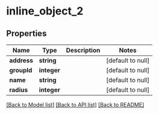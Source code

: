# inline_object_2

## Properties
Name | Type | Description | Notes
------------ | ------------- | ------------- | -------------
**address** | **string** |  | [default to null]
**groupId** | **integer** |  | [default to null]
**name** | **string** |  | [default to null]
**radius** | **integer** |  | [default to null]

[[Back to Model list]](../README.md#documentation-for-models) [[Back to API list]](../README.md#documentation-for-api-endpoints) [[Back to README]](../README.md)


